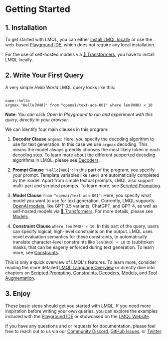 # Getting Started

## 1. Installation

To get started with LMQL, you can either [install LMQL locally](installation) or use the web-based [Playground IDE](https://lmql.ai/playground), which does not require any local installation.

For the use of self-hosted models via [🤗 Transformers](https://huggingface.co/transformers), you have to install LMQL locally.

## 2. Write Your First Query

A very simple *Hello World* LMQL query looks like this:

```{lmql}

name::hello
argmax "Hello[WHO]" from "openai/text-ada-001" where len(WHO) < 10
```

**Note**: *You can click Open In Playground to run and experiment with this query, directly in your browser.*

We can identify four main clauses in this program:

1. **Decoder Clause** `argmax`: Here, you specify the decoding algorithm to use for text generation. In this case we use `argmax` decoding. This means the model always greedily chooses the most likely token in each decoding step. To learn more about the different supported decoding algorithms in LMQL, please see [Decoders](./language/decoders.md).

2. **Prompt Clause** `"Hello[WHO]"`: In this part of the program, you specify your prompt. Template variables like `[WHO]` are automatically completed by the model. Apart from simple textual prompts, LMQL also support multi-part and scripted prompts. To learn more, see [Scripted Prompting](./language/scripted_prompts.md).

3. **Model Clause** `from "openai/text-ada-001"`: Here, you specify what model you want to use for text generation. Currently, LMQL supports [OpenAI models](https://platform.openai.com/docs/models), like GPT-3.5 variants, ChatGPT, and GPT-4, as well as self-hosted models via [🤗 Transformers](https://huggingface.co/transformers). For more details, please see [Models](./language/models.md).

4. **Constraint Clause** `where len(WHO) < 10`: In this part of the query, users can specify logical, high-level constraints on the output. LMQL uses novel evaluation semantics for these constraints, to automatically translate character-level constraints like `len(WHO) < 10` to (sub)token masks, that can be eagerly enforced during text generation. To learn more, see [Constraints](./language/constraints.md).

This is only a quick overview of LMQL's features. To learn more, consider reading the more detailed [LMQL Language Overview](./language/overview.md) or directly dive into chapters on [Scripted Prompting](./language/scripted_prompts.md), [Constraints](./language/constraints.md), [Decoders](./language/decoders.md), [Models](./language/models.md), and [Tool Augmentation](./language/functions.md).


## 3. Enjoy

These basic steps should get you started with LMQL. If you need more inspiration before writing your own queries, you can explore the examples included with the [Playground IDE](https://lmql.ai/playground) or showcased on the [LMQL Website](https://lmql.ai/).

If you have any questions and or requests for documentation, please feel free to reach out to us via our [Community Discord](https://discord.com/invite/7eJP4fcyNT), [GitHub Issues](https://github.com/eth-sri/lmql/issues), or [Twitter](https://twitter.com/lmqllang).